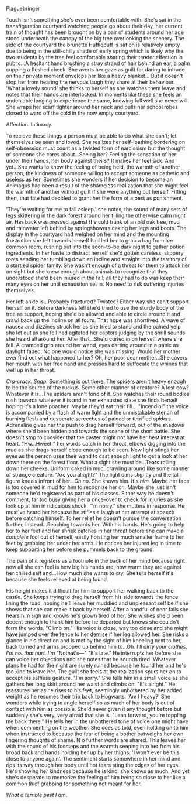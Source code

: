 Plaguebringer

Touch isn't something she's ever been comfortable with. She's sat in the transfiguration courtyard watching people go about their day, her current train of thought has been brought on by a pair of students around her age stood underneath the canopy of the big tree overlooking the scenery. The side of the courtyard the brunette Hufflepuff is sat on is relatively empty due to being in the still-chilly shade of early spring which is likely why the two students by the tree feel comfortable sharing their tender affection in public...A hesitant hand brushing a stray strand of hair behind an ear, a palm cupping a flushed cheek. She averts her gaze as guilt for daring to intrude on their private moment envelops her like a heavy blanket... But it doesn't stop her from hearing the nervous laugh they share at their behaviour. 'What a lovely sound' she thinks to herself as she watches them leave and notes that their hands are interlocked. In moments like these she feels an undeniable longing to experience the same, knowing full well she never will. She wraps her scarf tighter around her neck and pulls her school robes closed to ward off the cold in the now empty courtyard. 

Affection. Intimacy.

To recieve these things a person must be able to do what she can't; let themselves be seen and loved. She realizes her self-loathing bordering on self-obsession must count as a twisted form of narcissism but the thought of someone she cares about...Seeing her? Feeling the sensation of her under their hands, her body against theirs? It makes her feel sick. And yet...She wants to know the feeling of being held, the warmth of another person, the kindness of someone willing to accept someone as pathetic and useless as her. Sometimes she wonders if her decision to become an Animagus had been a result of the shameless realization that she might feel the warmth of another without guilt if she were anything but herself. Fitting then, that fate had decided to grant her the form of a pest as punishment.

'They're waiting for me to fall asleep.' she notes, the sound of many sets of legs skittering in the dark forest around her filling the otherwise calm night air. Her back was pressed against the cold trunk of an old oak tree, mud and rainwater left behind by springshowers caking her legs and boots. The display in the courtyard had weighed on her mind and the mounting frustration she felt towards herself had led her to grab a bag from her common room, rushing out into the soon-to-be dark night to gather potion ingredients. In her haste to distract herself she'd gotten careless, slippery roots sending her tumbling down an incline and straight into the territory of a startled spider family. She wasn't enough of a threat for them to attack her on sight but she knew enough about animals to recognize that they understood she'd been injured in the fall; all they had to do was keep their many eyes on her until exhaustion set in. No need to risk suffering injuries themselves. 

Her left ankle is...Probably fractured? Twisted? Either way she can't support herself on it. Before darkness fell she'd tried to use the sturdy body of the tree as support, hoping she'd be allowed and  able to circle around it and crawl back up the incline on all fours. That hope was shortlived. A wave of nausea and dizzines struck her as she tried to stand and the pained yelp she let out as she fell had agitated her captors judging by the shrill sounds she heard all around her. After that...She'd curled in on herself where she fell. A cramped grip around her wand, eyes darting around in a panic as daylight faded. No one would notice she was missing. Would her mother ever find out what happened to her? Oh, her poor dear mother...She covers her mouth with her free hand and presses hard to suffocate the whines that well up in her throat.

*Cra-crack. Snap.* Something is out there. The spiders aren't heavy enough to be the source of the ruckus. Some other manner of creature? A lost cow? Whatever it is...The spiders aren't fond of it. She watches their round bodies rush towards whatever it is and in her exhausted state she finds herself hoping it's a lone poacher. Maybe they'd eat their fill... "Incendio!" the voice is accompanied by a flash of warm light and the unmistakable stench of burning flesh and desperate screeches of pained or terrified spiders. Adrenaline gives her the push to drag herself forward, out of the shadows where she'd been hidden and towards the scene of the short battle. She doesn't stop to consider that the caster might not have her best interest at heart.
"Hw...Hweet!" her words catch in her throat, elbows digging into the mud as she drags herself close enough to be seen. New light stings her eyes as the person uses their wand to cast enough light to get a look at her down there on the forest floor. What a sight she must be...Tears rolling down her cheeks. Uniform caked in mud, crawling around like some manner of strange creature. "Are you alright?" The light dims slightly and the tall figure kneels infront of her...*Oh no.* She knows him. It's *him.* Maybe her face is too covered in mud for him to recognize her or...Maybe she just isn't someone he'd registered as part of his classes. Either way he doesn't comment, far too busy giving her a once-over to check for injuries as she look up at him in ridiculous shock. "'m norry." she mutters in response. He must've heard her because he stifles a laugh at her attempt at speech before catching himself. To her relief he doesn't pursue the conversation further, instead...Reaching towards her. With his hands. He's going to help her to her feet and her shriek catches in her throat before she can make a *complete* fool out of herself, easily hoisting her much smaller frame to her feet by grabbing her under her arms. He notices her injured leg in time to keep supporting her before she pummels back to the ground. 

The pain of it registers as a footnote in the back of her mind because right now all she can feel is how big his hands are, how warm they are against her chilled self and...How much she wants to cry. She tells herself it's because she feels relieved at being found.

His height makes it difficult for him to support her walking back to the castle. She keeps trying to drag herself from his side towards the fence lining the road, hoping he'll leave her muddied and unpleasant self be if she shows that she can make it back by herself. After a handful of near falls she hears him sigh and knows he's grown tired of her. She wishes she'd been decent enough to thank him before he departed but knows she couldn't form the words. "Climb on." His voice is close, way too close and she might have jumped over the fence to her demise if her leg allowed her. She risks a glance in his direction and is met by the sight of him kneeling next to her, back turned and arms propped up behind him to...Oh. *I'll dirty your clothes. I'm not that hurt. I'm* "Nothat's—" "It's late." He interrupts her before she can voice her objections and she notes that he sounds tired. Whatever plans he had for the night are surely ruined because he found her and he's too kind to leave her. The guilt she feels at the realization spurs her on to accept his selfless gesture. "I'm sorry." She tells him in a small voice as she gathers her long skirt around her waist and climbs on. "It's alright." He reassures her as he rises to his feet, seemingly unbothered by her added weight as he resumes their trip back to Hogwarts. 'Am I heavy?' She wonders while trying to angle herself so as much of her body is out of contact with him as possible. She'd never given it any thought before but suddenly she's very, very afraid that she is. "Lean forward, you're toppling me back there." He tells her in the unbothered tone of voice one might have when commenting on the weather. She does as told, even holding on to him when instructed to because the fear of being a bother outweighs her own lingering thoughts of shame.
N
o further words are shared. This leaves her with the sound of his foosteps and the warmth seeping into her from his broad back and hands holding her up by her thighs. 'I won't ever be this close to anyone again'. The sentiment starts somewhere in her mind and rips its way through her body until hot tears sting the edges of her eyes. He's showing her kindness because he is kind, she knows as much. And yet she's desperate to memorize the feeling of him being so close to her like a common thief grabbing for something not meant for her. 

*What a terrible pest I am.*